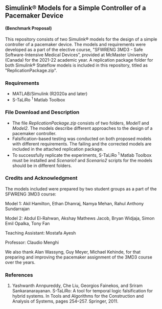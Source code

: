 ## Simulink® Models for a Simple Controller of a Pacemaker Device
#### (Benchmark Proposal)

This repository consists of two Simulink® models for the design of a simple controller of a pacemaker device. The models and requirements were developed as a part of the elective course, "SFWRENG 3MD3 - Safe Software-Intensive Medical Devices”, provided at McMaster University (Canada) for the 2021-22 academic year. A replication package folder for both Simulink® Stateflow models is included in this repository, titled as "ReplicationPackage.zip". 

### Requirements 
* MATLAB/Simulink (R2020a and later) 
* S-TaLiRo <sup>1 </sup> Matlab Toolbox 
  
### File Download and Description 
 * The file *ReplicationPackage.zip* consists of two folders, *Model1* and *Model2*. The models describe different approaches to the design of a pacemaker controller. 
 * Falsification-based testing was conducted on both proposed models with different requirements. The failing and the corrected models are included in the attached replication package. 
 * To successfully replicate the experiments, S-TaLiRo <sup>1 </sup> Matlab Toolbox must be installed and *Scenario1* and *Scenario2* scripts for the models should be in different folders. 
  
### Credits and Acknowledgment 

The models included were prepared by two student groups as a part of the SFWRENG 3MD3 course:

Model 1: Akil Hamilton, Ethan Dhanraj, Namya Mehan, Rahul Anthony Sundarrajan 

  Model 2: Abdul El-Rahwan, Akshay Mathews Jacob, Bryan Widjaja, Simon Emil Opalka, Tony
Fan

Teaching Assistant: Mostafa Ayesh

  Professor:  Claudio Menghi
  
We also thank Alan Wassyng, Guy Meyer, Michael Kehinde, for that preparing and improving the
pacemaker assignment of the 3MD3 course over the years. 
  
### References 
1. Yashwanth Annpureddy, Che Liu, Georgios Fainekos, and Sriram Sankaranarayanan. S-TaLiRo: A
tool for temporal logic falsification for hybrid systems. In Tools and Algorithms for the Construction
and Analysis of Systems, pages 254–257. Springer, 2011.
  
<!--
**3MD3/3MD3** is a ✨ _special_ ✨ repository because its `README.md` (this file) appears on your GitHub profile.

Here are some ideas to get you started:

- 🔭 I’m currently working on ...
- 🌱 I’m currently learning ...
- 👯 I’m looking to collaborate on ...
- 🤔 I’m looking for help with ...
- 💬 Ask me about ...
- 📫 How to reach me: ...
- 😄 Pronouns: ...
- ⚡ Fun fact: ...
-->
